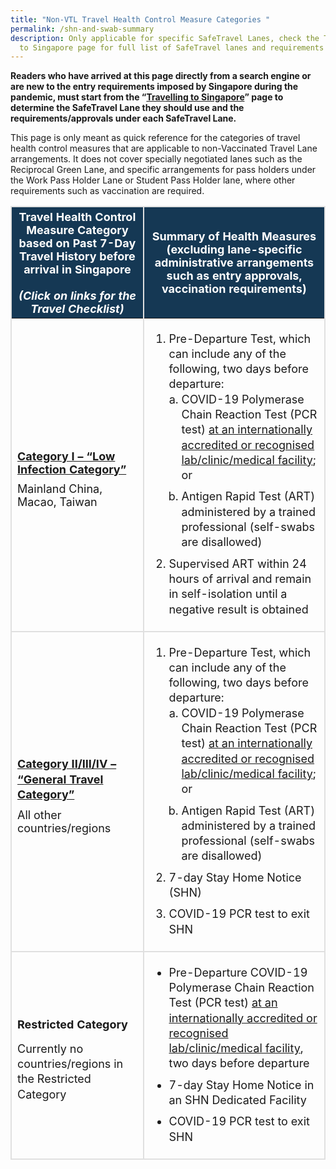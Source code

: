 ```yaml
---
title: "Non-VTL Travel Health Control Measure Categories "
permalink: /shn-and-swab-summary
description: Only applicable for specific SafeTravel Lanes, check the Travelling
  to Singapore page for full list of SafeTravel lanes and requirements
---
```

<b>Readers who have arrived at this page directly from a search engine or are new to the entry requirements imposed by Singapore during the pandemic, must start from the “<a href="/arriving/overview" target="_blank">Travelling to Singapore</a>” page to determine the SafeTravel Lane they should use and the requirements/approvals under each SafeTravel Lane.</b>

This page is only meant as quick reference for the categories of travel health control measures that are applicable to non-Vaccinated Travel Lane arrangements. It does not cover specially negotiated lanes such as the Reciprocal Green Lane, and specific arrangements for pass holders under the Work Pass Holder Lane or Student  Pass Holder lane, where other requirements such as vaccination are required.

<table>
  <thead>
    <tr>
     <th style="margin-top:0px; margin-bottom:0px; font-size:18px;border-left:2px solid #E0E0E0;border-right:2px solid #E0E0E0;border-top:2px solid #E0E0E0; background-color:#153854; color:white;"><b>Travel Health Control Measure Category based on Past 7-Day Travel History before arrival in Singapore</b><br><br><i>(Click on links for the Travel Checklist)</i></th>
	    <th style="margin-top:0px; margin-bottom:0px; font-size:18px;border-right:2px solid #E0E0E0;border-top:2px solid #E0E0E0; background-color:#153854; color:white;"><b>Summary of Health Measures (excluding lane-specific administrative arrangements such as entry approvals, vaccination requirements)</b></th>
    </tr>
  </thead>
  <tbody>
	     <tr>
      <td style="margin-top:0px; margin-bottom:0px; font-size:18px;border-bottom:2px solid #E0E0E0;border-left:2px solid #E0E0E0;border-right:2px solid #E0E0E0;"><p style="margin-top:15px; margin-bottom:0px; font-size:18px; vertical-align:middle;"><b><a href="/travel-checklist/category-1" target="_blank">Category I – “Low Infection Category”</a></b></p>
				<p style="margin-top:10px; margin-bottom:0px; font-size:18px; vertical-align:middle;">Mainland China, Macao, Taiwan</p>
</td>
      <td style="margin-top: 0px; margin-bottom:0px; font-size:18px;border-right:2px solid #E0E0E0; border-bottom:2px solid #E0E0E0;border-left:2px solid #E0E0E0;"><ol style="list-style-type:decimal; vertical-align: middle;"><li style="margin-top: 0px; margin-bottom:10px; font-size:18px; line-height: 1.35;">Pre-Departure Test, which can include any of the following, two days before departure:
				<ol style="padding-left:20px; list-style-type:lower-latin; vertical-align: middle;">
					<li style="margin-top: 0px; margin-bottom:10px; font-size:18px; line-height: 1.35;">COVID-19 Polymerase Chain Reaction Test (PCR test) <a href="https://www.moh.gov.sg/covid-19/statistics/accreditation-bodies-for-covid-19-testing" target="_blank">at an internationally accredited or recognised lab/clinic/medical facility</a>; or</li>
					<li style="margin-top: 0px; margin-bottom:10px; font-size:18px; line-height: 1.35;">Antigen Rapid Test (ART) administered by a trained professional (self-swabs are disallowed)</li>
				</ol>
				</li>
<li style="margin-top: 0px; margin-bottom:10px; font-size:18px; line-height: 1.35;">Supervised ART within 24 hours of arrival and remain in self-isolation until a negative result is obtained</li>
				</ol>
				 </td>
    </tr>
		 <tr>
      <td style="margin-top:0px; margin-bottom:0px; font-size:18px;border-bottom:2px solid #E0E0E0;border-left:2px solid #E0E0E0;border-right:2px solid #E0E0E0;"><p style="margin-top:15px; margin-bottom:0px; font-size:18px; vertical-align:middle; line-height: 1.35;"><b><a href="/travel-checklist/category-2-3-4" target="_blank">Category II/III/IV – “General Travel Category”</a></b></p>
<p style="margin-top:10px; margin-bottom:0px; font-size:18px; vertical-align:middle;">All other countries/regions</p></td>
      <td style="margin-top:0px; margin-bottom:0px; font-size:18px;border-right:2px solid #E0E0E0; border-bottom:2px solid #E0E0E0;border-left:2px solid #E0E0E0;"><ol style="list-style-type:decimal; vertical-align: middle;"><li style="margin-top: 0px; margin-bottom:10px; font-size:18px; line-height: 1.35;">Pre-Departure Test, which can include any of the following, two days before departure:
				<ol style="padding-left:20px; list-style-type:lower-latin; vertical-align: middle;">
					<li style="margin-top: 0px; margin-bottom:10px; font-size:18px; line-height: 1.35;">COVID-19 Polymerase Chain Reaction Test (PCR test) <a href="https://www.moh.gov.sg/covid-19/statistics/accreditation-bodies-for-covid-19-testing" target="_blank">at an internationally accredited or recognised lab/clinic/medical facility</a>; or</li>
					<li style="margin-top: 0px; margin-bottom:10px; font-size:18px; line-height: 1.35;">Antigen Rapid Test (ART) administered by a trained professional (self-swabs are disallowed)</li>
				</ol>
				</li>
<li style="margin-top: 0px; margin-bottom:10px; font-size:18px; line-height: 1.35;">7-day Stay Home Notice (SHN)</li>
				<li style="margin-top: 0px; margin-bottom:10px; font-size:18px; line-height: 1.35;">COVID-19 PCR test to exit SHN</li>
				</ol>
				</td>
    </tr>
		 <tr>
      <td style="margin-top:0px; margin-bottom:0px; font-size:18px;border-bottom:2px solid #E0E0E0;border-left:2px solid #E0E0E0;border-right:2px solid #E0E0E0;"><p style="margin-top:15px; margin-bottom:0px; font-size:18px; vertical-align:middle; line-height: 1.35;"><b>Restricted Category</b></p> 
<p style="margin-top:15px; margin-bottom:0px; font-size:18px; vertical-align:middle; line-height: 1.35;">Currently no countries/regions in the Restricted Category</p></td>
      <td style="margin-top:0px; margin-bottom:0px; font-size:18px;border-right:2px solid #E0E0E0; border-bottom:2px solid #E0E0E0;border-left:2px solid #E0E0E0;"><ol style="list-style-type:disc; vertical-align: middle;"><li style="margin-top: 0px; margin-bottom:10px; font-size:18px; line-height: 1.35;">Pre-Departure COVID-19 Polymerase Chain Reaction Test (PCR test) <a href="https://www.moh.gov.sg/covid-19/statistics/accreditation-bodies-for-covid-19-testing" target="_blank">at an internationally accredited or recognised lab/clinic/medical facility</a>, two days before departure</li>
<li style="margin-top: 0px; margin-bottom:10px; font-size:18px; line-height: 1.35;">7-day Stay Home Notice in an SHN Dedicated Facility</li>
<li style="margin-top: 0px; margin-bottom:10px; font-size:18px; line-height: 1.35;">COVID-19 PCR test to exit SHN</li>
	</ol>
			 </td>
    </tr>
	</tbody>
	</table>